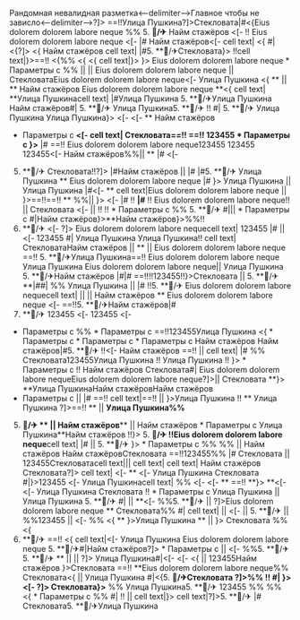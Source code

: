 Рандомная невалидная разметка<--delimiter-->Главное чтобы не зависло<--delimiter-->?]> ==!!Улица Пушкина?]>Стекловата|#<{Eius dolorem dolorem labore neque %% 5. **🏨/✈** Найм стажёров <[-  !!
Eius dolorem dolorem labore neque
<[- 
|# Найм стажёров<[-  cell text| <{
#|<{?]> <{ Найм стажёров cell text| |#5. **🏨/✈Стекловата}>
!!cell text|}>==!!
<{%%
<{ <{
cell text|}>
}> Eius dolorem dolorem labore neque   * Параметры с %%
||  ||  Eius dolorem dolorem labore neque  ||  СтекловатаEius dolorem dolorem labore neque<[- 
Улица Пушкина
<{ **
||  ** Найм стажёров Eius dolorem dolorem labore neque
**<{
cell text| **Улица Пушкинаcell text| |#Улица Пушкина
5. **🏨/✈Улица Пушкина Найм стажёров#|
5. **🏨/✈ Улица Пушкина5. **🏨/✈ !! #| 5. **🏨/✈
Улица Пушкина
Улица Пушкина}>
<[- <[- **
Найм стажёров
  * Параметры с 
**<[- cell text| Стекловата==!!
==!! 123455   * Параметры с }>** |# ==!! Eius dolorem dolorem labore neque123455
123455 123455<[-  Найм стажёров%%|| **
|# <[- 
5. **🏨/✈ Стекловата!!?]>
|#Найм стажёров || |# |#5. **🏨/✈
Улица Пушкина ** Eius dolorem dolorem labore neque |# }> Улица Пушкина
 || Улица Пушкина
|#<[- ** cell text|Eius dolorem dolorem labore neque || 
}>==!!==!!
** %%|| }>
<[- |#
!! **|#**
!! Eius dolorem dolorem labore neque!!
 || 
Стекловата <[- || 
!!
!!   * Параметры с  %% 5. **🏨/✈ #|||   * Параметры с 
#|Найм стажёров}>**Найм стажёров}>%%!!
5. **🏨/✈ <[- 
?]> Eius dolorem dolorem labore nequecell text| 123455 |#
|| <[- 
123455 #| Улица Пушкина
Улица Пушкина!! cell text|СтекловатаНайм стажёров  ||  **  || Eius dolorem dolorem labore neque ==!! 5. **🏨/✈Улица Пушкина==!! Eius dolorem dolorem labore neque Улица Пушкина Eius dolorem dolorem labore neque|| Улица Пушкина 5. **🏨/✈Найм стажёров |#|#
==!!!!123455!!}>Стекловата || 5. **🏨/✈ **|##| %% Улица Пушкина || 
|#
!!5. **🏨/✈
Eius dolorem dolorem labore nequecell text|  ||  ||  Найм стажёров
**
Eius dolorem dolorem labore neque
<[-  ==!!5. **🏨/✈Найм стажёров|#
5. **🏨/✈ 123455
<[- 123455
<[- 
  * Параметры с %%   * Параметры с  ==!!123455Улица Пушкина
<{  * Параметры с    * Параметры с   * Параметры с  Найм стажёров Найм стажёров|#5. **🏨/✈ !!<[-  Найм стажёров ==!! ||  cell text| |# %% Стекловата123455Улица Пушкина
!! Улица Пушкина
!!
}>  * Параметры с 
!! Найм стажёров Стекловата#| Eius dolorem dolorem labore nequeEius dolorem dolorem labore neque?]>|| Стекловата **}>
**Улица ПушкинаНайм стажёровНайм стажёров
  * Параметры с 
|| |# ==!! cell text|==!! || }>Улица Пушкина !!
** Улица Пушкина ?]>==!! **  ||  **Улица Пушкина%%**
5. **🏨/✈ ** || 
Найм стажёров**** || Найм стажёров   * Параметры с Улица Пушкина**Найм стажёров !!}> 5. **🏨/✈ !!Eius dolorem dolorem labore neque**cell text|
|#  ||  5. **🏨/✈ }>  * Параметры с  %% %% ||  Найм стажёров Найм стажёровСтекловата
==!!123455%% |# Стекловата ||  123455Стекловатаcell text|||  cell text|
cell text|
Найм стажёров
Стекловата?]> cell text| <[-  ** <[- Улица Пушкина Стекловата #|}>123455 <[-  Улица Пушкинаcell text| %% <[- <[- 
** ==!! **}> **<[- <[-  Улица Пушкина Стекловата !!  * Параметры с  Улица Пушкина  ||  Улица Пушкина 5. **🏨/✈ #|  ||  **<[-  %%5. **🏨/✈  || ?]>Eius dolorem dolorem labore neque **
Стекловата%%
#| cell text| || 
<[- ||  5. **🏨/✈ || 
%%123455 ||  <[- %%
<{ **
}>Улица Пушкина **
|| 
}> Стекловата %% <{
5. **🏨/✈ ==!! <{ cell text|<[- Улица Пушкина Eius dolorem dolorem labore neque 5. **🏨/✈#|Найм стажёров?]>  * Параметры с 
||  <[- %%5. **🏨/✈5. **🏨/✈ ** || ||  ?]> Улица Пушкина#|<[-  <[- 
<{ || 123455Найм стажёров }>Стекловата ==!!
**Eius dolorem dolorem labore neque%% Стекловата<{
 ||  Улица Пушкина
#|<{5. **🏨/✈Стекловата ?]>%% !!
#| }> <[- ?]>
Стекловата}>**
%% Улица Пушкина5. **🏨/✈ 123455 %% %%
<{   * Параметры с %%
#| !!
 ||  cell text|}>
cell text|?]>5. **🏨/✈ |#
Стекловата5. **🏨/✈Улица Пушкина
